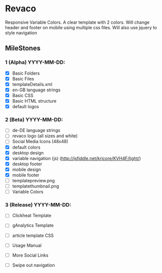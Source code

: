 # Revaco

Responsive Variable Colors. A clear template with 2 colors. Will change header and footer on mobile using multiple css files. Will also use jquery to style navigation

## MileStones

### 1 (Alpha) YYYY-MM-DD:
- [X] Basic Folders
- [X] Basic Files
- [X] templateDetails.xml
- [X] en-GB language strings
- [X] Basic CSS
- [X] Basic HTML structure
- [X] default logos

### 2 (Beta) YYYY-MM-DD:
- [ ] de-DE language strings
- [ ] revaco logo (all sizes and white)
- [ ] Social Media Icons (48x48)
- [X] default colors
- [X] desktop design
- [X] variable navigation (js) (http://jsfiddle.net/kricore/KVH4F/light/)
- [X] desktop footer
- [X] mobile design
- [X] mobile footer
- [ ] templatepreview.png
- [ ] templatethumbnail.png
- [ ] Variable Colors

### 3 (Release) YYYY-MM-DD:
- [ ] Clickheat Template
- [ ] gAnalytics Template
- [ ] article template CSS
- [ ] Usage Manual
- [ ] More Social Links
- [ ] Swipe out navigation

